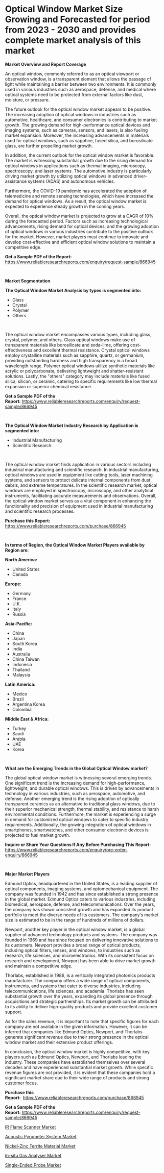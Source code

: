 <p><h1>Optical Window Market Size Growing and Forecasted for period from 2023 - 2030 and provides complete market analysis of this market</h1></p><p><strong>Market Overview and Report Coverage</strong></p>
<p><p>An optical window, commonly referred to as an optical viewport or observation window, is a transparent element that allows the passage of light while maintaining a barrier between two environments. It is commonly used in various industries such as aerospace, defense, and medical where optical systems need to be protected from external factors like dust, moisture, or pressure.</p><p>The future outlook for the optical window market appears to be positive. The increasing adoption of optical windows in industries such as automotive, healthcare, and consumer electronics is contributing to market growth. The growing demand for high-performance optical devices and imaging systems, such as cameras, sensors, and lasers, is also fueling market expansion. Moreover, the increasing advancements in materials used for optical windows, such as sapphire, fused silica, and borosilicate glass, are further propelling market growth.</p><p>In addition, the current outlook for the optical window market is favorable. The market is witnessing substantial growth due to the rising demand for optical windows in applications such as thermal imaging, microscopy, spectroscopy, and laser systems. The automotive industry is particularly driving market growth by utilizing optical windows in advanced driver-assistance systems (ADAS) and autonomous vehicles.</p><p>Furthermore, the COVID-19 pandemic has accelerated the adoption of telemedicine and remote sensing technologies, which have increased the demand for optical windows. As a result, the optical window market is expected to experience steady growth in the coming years.</p><p>Overall, the optical window market is projected to grow at a CAGR of 10% during the forecasted period. Factors such as increasing technological advancements, rising demand for optical devices, and the growing adoption of optical windows in various industries contribute to the positive outlook for the market. However, market players must continue to innovate and develop cost-effective and efficient optical window solutions to maintain a competitive edge.</p></p>
<p><strong>Get a Sample PDF of the Report:</strong> <a href="https://www.reliableresearchreports.com/enquiry/request-sample/866945">https://www.reliableresearchreports.com/enquiry/request-sample/866945</a></p>
<p>&nbsp;</p>
<p><strong>Market Segmentation</strong></p>
<p><strong>The Optical Window Market Analysis by types is segmented into:</strong></p>
<p><ul><li>Glass</li><li>Crystal</li><li>Polymer</li><li>Others</li></ul></p>
<p>&nbsp;</p>
<p><p>The optical window market encompasses various types, including glass, crystal, polymer, and others. Glass optical windows make use of transparent materials like borosilicate and soda-lime, offering cost-effectiveness and excellent thermal resistance. Crystal optical windows employ crystalline materials such as sapphire, quartz, or germanium, providing outstanding hardness and high transparency in a broad wavelength range. Polymer optical windows utilize synthetic materials like acrylic or polycarbonate, delivering lightweight and shatter-resistant solutions. Lastly, the "others" category may include materials like fused silica, silicon, or ceramic, catering to specific requirements like low thermal expansion or superior chemical resistance.</p></p>
<p><strong>Get a Sample PDF of the Report:</strong>&nbsp;<a href="https://www.reliableresearchreports.com/enquiry/request-sample/866945">https://www.reliableresearchreports.com/enquiry/request-sample/866945</a></p>
<p>&nbsp;</p>
<p><strong>The Optical Window Market Industry Research by Application is segmented into:</strong></p>
<p><ul><li>Industrial Manufacturing</li><li>Scientific Research</li></ul></p>
<p>&nbsp;</p>
<p><p>The optical window market finds application in various sectors including industrial manufacturing and scientific research. In industrial manufacturing, optical windows are used in equipment like cutting tools, laser machining systems, and sensors to protect delicate internal components from dust, debris, and extreme temperatures. In the scientific research market, optical windows are employed in spectroscopy, microscopy, and other analytical instruments, facilitating accurate measurements and observations. Overall, the optical window market serves as a vital component in enhancing the functionality and precision of equipment used in industrial manufacturing and scientific research processes.</p></p>
<p><strong>Purchase this Report:</strong>&nbsp; <a href="https://www.reliableresearchreports.com/purchase/866945">https://www.reliableresearchreports.com/purchase/866945</a></p>
<p>&nbsp;</p>
<p><strong>In terms of Region, the Optical Window Market Players available by Region are:</strong></p>
<p>
    <p> <strong> North America: </strong>
        <ul>
            <li>United States</li>
            <li>Canada</li>
        </ul>
        </p> 
    <p> <strong> Europe: </strong>
        <ul>
            <li>Germany</li>
            <li>France</li>
            <li>U.K.</li>
            <li>Italy</li>
            <li>Russia</li>
        </ul>
        </p> 
    <p> <strong> Asia-Pacific: </strong>
        <ul>
            <li>China</li>
            <li>Japan</li>
            <li>South Korea</li>
            <li>India</li>
            <li>Australia</li>
            <li>China Taiwan</li>
            <li>Indonesia</li>
            <li>Thailand</li>
            <li>Malaysia</li>
        </ul>
        </p> 
    <p> <strong> Latin America: </strong>
        <ul>
            <li>Mexico</li>
            <li>Brazil</li>
            <li>Argentina Korea</li>
            <li>Colombia</li>
        </ul>
        </p> 
    <p> <strong> Middle East & Africa: </strong>
        <ul>
            <li>Turkey</li>
            <li>Saudi</li>
            <li>Arabia</li>
            <li>UAE</li>
            <li>Korea</li>
        </ul>
    </p>
    </p>
<p>&nbsp;</p>
<p><strong>What are the Emerging Trends in the Global Optical Window market?</strong></p>
<p><p>The global optical window market is witnessing several emerging trends. One significant trend is the increasing demand for high-performance, lightweight, and durable optical windows. This is driven by advancements in technology in various industries, such as aerospace, automotive, and defense. Another emerging trend is the rising adoption of optically transparent ceramics as an alternative to traditional glass windows, due to their superior mechanical strength, thermal stability, and resistance to harsh environmental conditions. Furthermore, the market is experiencing a surge in demand for customized optical windows to cater to specific industry requirements. Additionally, the growing integration of optical windows in smartphones, smartwatches, and other consumer electronic devices is projected to fuel market growth.</p></p>
<p><strong>Inquire or Share Your Questions If Any Before Purchasing This Report</strong>- <a href="https://www.reliableresearchreports.com/enquiry/pre-order-enquiry/866945">https://www.reliableresearchreports.com/enquiry/pre-order-enquiry/866945</a></p>
<p>&nbsp;</p>
<p><strong>Major Market Players</strong></p>
<p><p>Edmund Optics, headquartered in the United States, is a leading supplier of optical components, imaging systems, and optomechanical equipment. The company was founded in 1942 and has since established a strong presence in the global market. Edmund Optics caters to various industries, including biomedical, aerospace, defense, and telecommunications. Over the years, the company has shown consistent growth and has expanded its product portfolio to meet the diverse needs of its customers. The company's market size is estimated to be in the range of hundreds of millions of dollars.</p><p>Newport, another key player in the optical window market, is a global supplier of advanced technology products and systems. The company was founded in 1969 and has since focused on delivering innovative solutions to its customers. Newport provides a broad range of optical products, including optical filters, lenses, and windows, to industries such as research, life sciences, and microelectronics. With its consistent focus on research and development, Newport has been able to drive market growth and maintain a competitive edge.</p><p>Thorlabs, established in 1989, is a vertically integrated photonics products manufacturer. The company offers a wide range of optical components, instruments, and systems that cater to diverse industries, including telecommunications, life sciences, and academia. Thorlabs has seen substantial growth over the years, expanding its global presence through acquisitions and strategic partnerships. Its market growth can be attributed to its ability to deliver high-quality products and provide excellent customer support.</p><p>As for the sales revenue, it is important to note that specific figures for each company are not available in the given information. However, it can be inferred that companies like Edmund Optics, Newport, and Thorlabs generate significant revenue due to their strong presence in the optical window market and their extensive product offerings.</p><p>In conclusion, the optical window market is highly competitive, with key players such as Edmund Optics, Newport, and Thorlabs leading the industry. These companies have established themselves over several decades and have experienced substantial market growth. While specific revenue figures are not provided, it is evident that these companies hold a significant market share due to their wide range of products and strong customer focus.</p></p>
<p><strong>Purchase this Report:</strong>&nbsp;&nbsp;<a href="https://www.reliableresearchreports.com/purchase/866945">https://www.reliableresearchreports.com/purchase/866945</a></p>
<p></p>
<p><strong>Get a Sample PDF of the Report:</strong>&nbsp;<a href="https://www.reliableresearchreports.com/enquiry/request-sample/866945">https://www.reliableresearchreports.com/enquiry/request-sample/866945</a></p>
<p><p><a href="https://medium.com/@serenaframi/ir-flame-scanner-market-research-report-its-history-and-forecast-2023-to-2030-9023f1b10b2e">IR Flame Scanner Market</a></p><p><a href="https://medium.com/@jasonmartin866/acoustic-pyrometer-system-market-analysis-its-cagr-market-segmentation-and-global-industry-510259d166be">Acoustic Pyrometer System Market</a></p><p><a href="https://medium.com/@erickasauer/nickel-zinc-ferrite-material-market-analysis-its-cagr-market-segmentation-and-global-industry-ff3da3c55011">Nickel-Zinc Ferrite Material Market</a></p><p><a href="https://medium.com/@ashleyhills1920/in-situ-gas-analyser-market-comprehensive-assessment-by-type-application-and-geography-ca31e3bcf334">In-situ Gas Analyser Market</a></p><p><a href="https://medium.com/@williammann19/single-ended-probe-market-analysis-and-sze-forecasted-for-period-from-2023-to-2030-95fb62e4b64f">Single-Ended Probe Market</a></p></p>